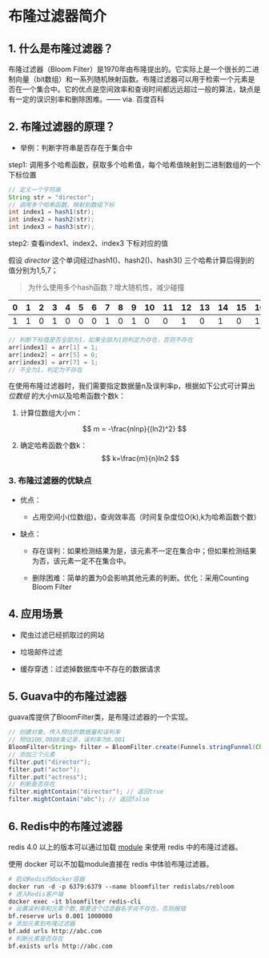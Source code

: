 # 布隆过滤器简介



## 1. 什么是布隆过滤器？

布隆过滤器（Bloom Filter）是1970年由布隆提出的。它实际上是一个很长的二进制向量（bit数组）和一系列随机映射函数。布隆过滤器可以用于检索一个元素是否在一个集合中。它的优点是空间效率和查询时间都远远超过一般的算法，缺点是有一定的误识别率和删除困难。—— via. 百度百科



## 2. 布隆过滤器的原理？

- 举例：判断字符串是否存在于集合中

step1: 调用多个哈希函数，获取多个哈希值，每个哈希值映射到二进制数组的一个下标位置

```java
// 定义一个字符串
String str = "director";
// 调用多个哈希函数，映射到数组下标
int index1 = hash1(str);
int index2 = hash2(str);
int index3 = hash3(str);
```



step2: 查看index1、index2、index3 下标对应的值

假设 *director* 这个单词经过hash1()、hash2()、hash3() 三个哈希计算后得到的值分别为1,5,7；

> 为什么使用多个hash函数？增大随机性，减少碰撞

| 0    | 1    | 2    | 3    | 4    | 5    | 6    | 7    | 8    | 9    | 10   | 11   | 12   | 13   | 14   | 15   | 16   |
| ---- | ---- | ---- | ---- | ---- | ---- | ---- | ---- | ---- | ---- | ---- | ---- | ---- | ---- | ---- | ---- | ---- |
| 1    | 1    | 0    | 1    | 0    | 0    | 0    | 1    | 0    | 1    | 0    | 0    | 1    | 0    | 1    | 0    | 1    |

```java 
// 判断下标值是否全部为1，如果全部为1则判定为存在，否则不存在
arr[index1] = arr[1] = 1;
arr[index2] = arr[5] = 0;
arr[index3] = arr[7] = 1;
// 不全为1，判定为不存在
```



在使用布隆过滤器时，我们需要指定数据量n及误判率p，根据如下公式可计算出 *位数组*  的大小m以及哈希函数个数k：

1. 计算位数组大小m：

$$
m = -\frac{nlnp}{(ln2)^2}
$$



 2. 确定哈希函数个数k：
    $$
    k=\frac{m}{n}ln2
    $$



### 3. 布隆过滤器的优缺点

- 优点：
  - 占用空间小(位数组)，查询效率高（时间复杂度位O(k),k为哈希函数个数）

- 缺点：
  - 存在误判：如果检测结果为是，该元素不一定在集合中；但如果检测结果为否，该元素一定不在集合中。

  - 删除困难：简单的置为0会影响其他元素的判断。优化：采用Counting Bloom Filter



## 4. 应用场景

- 爬虫过滤已经抓取过的网站

- 垃圾邮件过滤

- 缓存穿透：过滤掉数据库中不存在的数据请求



## 5. Guava中的布隆过滤器

guava库提供了BloomFilter类，是布隆过滤器的一个实现。

```java 
// 创建对象，传入预估的数据量和误判率
// 预估100,0000条记录，误判率为0.001
BloomFilter<String> filter = BloomFilter.create(Funnels.stringFunnel(Charset.forName("utf-8")), 1000000,0.001);
// 添加三个元素
filter.put("director");
filter.put("actor");
filter.put("actress");
// 判断是否存在
filter.mightContain("director"); // 返回true
filter.mightContain("abc"); // 返回false
```



## 6. Redis中的布隆过滤器

redis 4.0 以上的版本可以通过加载 [module](https://github.com/RedisLabsModules/rebloom) 来使用 redis 中的布隆过滤器。

使用 docker 可以不加载module直接在 redis 中体验布隆过滤器。

```dockerfile
# 启动Redis的docker容器
docker run -d -p 6379:6379 --name bloomfilter redislabs/rebloom
# 进入Redis客户端
docker exec -it bloomfilter redis-cli
# 设置误判率和元素个数,需要这个过滤器名字尚不存在，否则报错
bf.reserve urls 0.001 1000000
# 添加元素到布隆过滤器
bf.add urls http://abc.com
# 判断元素是否存在
bf.exists urls http://abc.com
```

